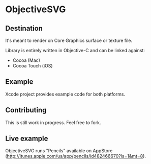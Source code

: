ObjectiveSVG
============

Destination
-----------

It's meant to render on Core Graphics surface or texture file.

Library is entirely written in Objective-C and can be linked against:

* Cocoa (Mac)
* Cocoa Touch (iOS)

Example
-------

Xcode project provides example code for both platforms.

Contributing
------------

This is still work in progress. Feel free to fork.


Live example
------------

ObjectiveSVG runs "Pencils" available on AppStore (http://itunes.apple.com/us/app/pencils/id482466670?ls=1&mt=8).